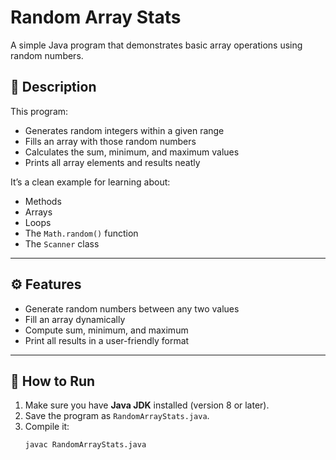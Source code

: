 # Random Array Stats

A simple Java program that demonstrates basic array operations using random numbers.

## 📘 Description
This program:
- Generates random integers within a given range  
- Fills an array with those random numbers  
- Calculates the sum, minimum, and maximum values  
- Prints all array elements and results neatly  

It’s a clean example for learning about:
- Methods  
- Arrays  
- Loops  
- The `Math.random()` function  
- The `Scanner` class  

---

## ⚙️ Features
- Generate random numbers between any two values
- Fill an array dynamically
- Compute sum, minimum, and maximum
- Print all results in a user-friendly format

---

## 🚀 How to Run
1. Make sure you have **Java JDK** installed (version 8 or later).
2. Save the program as `RandomArrayStats.java`.
3. Compile it:
   ```bash
   javac RandomArrayStats.java

